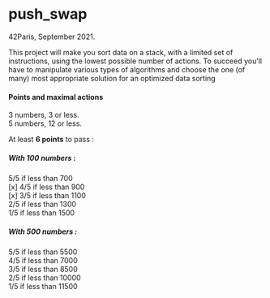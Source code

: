 # push_swap

42Paris, September 2021.

This project will make you sort data on a stack, with a limited set of instructions, using the lowest possible number of actions. To succeed you’ll have to manipulate various types of algorithms and choose the one (of many) most appropriate solution for an optimized data sorting

#### Points and maximal actions

3 numbers, 3 or less. <br />
5 numbers, 12 or less. <br />

At least **6 points** to pass :
##### With 100 numbers :

5/5 if less than 700 <br />
[x] 4/5 if less than 900 <br />
[x] 3/5 if less than 1100 <br />
2/5 if less than 1300 <br />
1/5 if less than 1500 <br />

##### With 500 numbers :

5/5 if less than 5500 <br />
4/5 if less than 7000 <br />
3/5 if less than 8500 <br />
2/5 if less than 10000 <br />
1/5 if less than 11500 <br />
